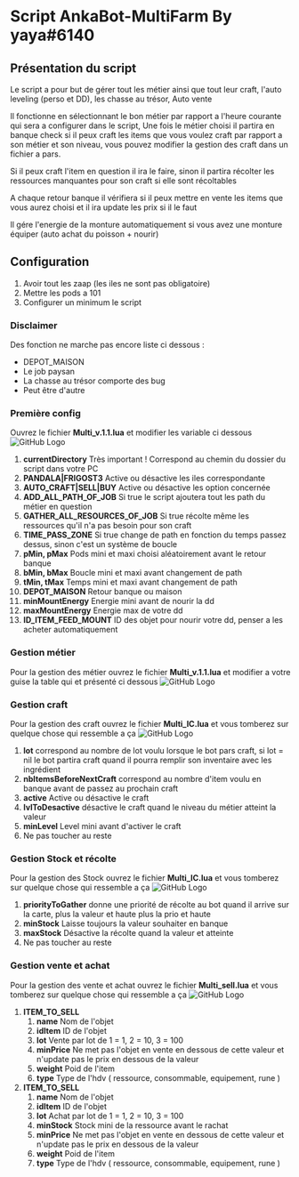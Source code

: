 # Script AnkaBot-MultiFarm By yaya#6140

## Présentation du script

Le script a pour but de gérer tout les métier ainsi que tout leur craft, l'auto leveling (perso et DD), les chasse au trésor, Auto vente

Il fonctionne en sélectionnant le bon métier par rapport a l'heure courante qui sera a configurer dans le script,
Une fois le métier choisi il partira en banque check si il peux craft les items que vous voulez craft par rapport a son métier et son niveau,
vous pouvez modifier la gestion des craft dans un fichier a pars.

Si il peux craft l'item en question il ira le faire, sinon il partira récolter les ressources manquantes pour son craft si elle sont récoltables

A chaque retour banque il vérifiera si il peux mettre en vente les items que vous aurez choisi et il ira update les prix si il le faut

Il gére l'energie de la monture automatiquement si vous avez une monture équiper (auto achat du poisson + nourir)

## Configuration

1. Avoir tout les zaap (les iles ne sont pas obligatoire)
2. Mettre les pods a 101
3. Configurer un minimum le script

### Disclaimer

Des fonction ne marche pas encore liste ci dessous :

* DEPOT_MAISON
* Le job paysan
* La chasse au trésor comporte des bug
* Peut être d'autre

### Première config
Ouvrez le fichier **Multi_v.1.1.lua** et modifier les variable ci dessous
![GitHub Logo](/img/Other.png)

1. **currentDirectory** Très important ! Correspond au chemin du dossier du script dans votre PC
2. **PANDALA|FRIGOST3** Active ou désactive les iles correspondante
3. **AUTO_CRAFT|SELL|BUY** Active ou désactive les option concernée
4. **ADD_ALL_PATH_OF_JOB** Si true le script ajoutera tout les path du métier en question
5. **GATHER_ALL_RESOURCES_OF_JOB** Si true récolte même les ressources qu'il n'a pas besoin pour son craft
6. **TIME_PASS_ZONE** Si true change de path en fonction du temps passez dessus, sinon c'est un système de boucle
7. **pMin, pMax** Pods mini et maxi choisi aléatoirement avant le retour banque
8. **bMin, bMax** Boucle mini et maxi avant changement de path
9. **tMin, tMax** Temps mini et maxi avant changement de path
10. **DEPOT_MAISON** Retour banque ou maison
11. **minMountEnergy** Energie mini avant de nourir la dd
12. **maxMountEnergy** Energie max de votre dd
13. **ID_ITEM_FEED_MOUNT** ID des objet pour nourir votre dd, penser a les acheter automatiquement


### Gestion métier
Pour la gestion des métier ouvrez le fichier **Multi_v.1.1.lua** et modifier a votre guise la table qui et présenté ci dessous
![GitHub Logo](/img/WorkTime.png)

### Gestion craft

Pour la gestion des craft ouvrez le fichier **Multi_IC.lua** et vous tomberez sur quelque chose qui ressemble a ça
![GitHub Logo](/img/Craft.png)

1. **lot** correspond au nombre de lot voulu lorsque le bot pars craft, si lot = nil le bot partira craft quand il pourra remplir son inventaire avec les ingrédient
2. **nbItemsBeforeNextCraft** correspond au nombre d'item voulu en banque avant de passez au prochain craft
3. **active** Active ou désactive le craft
4. **lvlToDesactive** désactive le craft quand le niveau du métier atteint la valeur
5. **minLevel** Level mini avant d'activer le craft
6. Ne pas toucher au reste

### Gestion Stock et récolte

Pour la gestion des Stock ouvrez le fichier **Multi_IC.lua** et vous tomberez sur quelque chose qui ressemble a ça
![GitHub Logo](/img/Stock.png)

1. **priorityToGather** donne une priorité de récolte au bot quand il arrive sur la carte, plus la valeur et haute plus la prio et haute
2. **minStock** Laisse toujours la valeur souhaiter en banque
3. **maxStock** Désactive la récolte quand la valeur et atteinte
4. Ne pas toucher au reste

### Gestion vente et achat

Pour la gestion des vente et achat ouvrez le fichier **Multi_sell.lua** et vous tomberez sur quelque chose qui ressemble a ça
![GitHub Logo](/img/Sell.png)

1. **ITEM_TO_SELL**
    1. **name** Nom de l'objet
    2. **idItem** ID de l'objet
    3. **lot** Vente par lot de 1 = 1, 2 = 10, 3 = 100
    4. **minPrice** Ne met pas l'objet en vente en dessous de cette valeur et n'update pas le prix en dessous de la valeur
    5. **weight** Poid de l'item
    6. **type** Type de l'hdv ( ressource, consommable, equipement, rune )
2. **ITEM_TO_SELL**
    1. **name** Nom de l'objet
    2. **idItem** ID de l'objet
    3. **lot** Achat par lot de 1 = 1, 2 = 10, 3 = 100
    4. **minStock** Stock mini de la ressource avant le rachat
    5. **minPrice** Ne met pas l'objet en vente en dessous de cette valeur et n'update pas le prix en dessous de la valeur
    6. **weight** Poid de l'item
    7. **type** Type de l'hdv ( ressource, consommable, equipement, rune )

